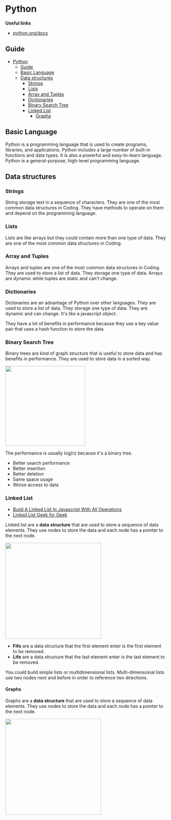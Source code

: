 # Python

**Useful links**

- [python.org/docs](https://www.python.org/doc)

## Guide

- [Python](#python)
  - [Guide](#guide)
  - [Basic Language](#basic-language)
  - [Data structures](#data-structures)
    - [Strings](#strings)
    - [Lists](#lists)
    - [Array and Tuples](#array-and-tuples)
    - [Dictionaries](#dictionaries)
    - [Binary Search Tree](#binary-search-tree)
    - [Linked List](#linked-list)
      - [Graphs](#graphs)

## Basic Language

Python is a programming language that is used to create programs, libraries, and applications. Python includes a large number of built-in functions and data types. It is also a powerful and easy-to-learn language. Python is a general-purpose, high-level programming language.

## Data structures

### Strings

String storage text in a sequence of characters. They are one of the most common data structures in Coding. They have methods to operate on them and depend on the programming language.

### Lists

Lists are like arrays but they could contain more than one type of data. They are one of the most common data structures in Coding. 

### Array and Tuples

Arrays and tuples are one of the most common data structures in Coding. They are used to store a list of data. They storage one type of data. Arrays are dynamic while tuples are static and can't change.

### Dictionaries

Dictonaries are an advantage of Python over other languages. They are used to store a list of data. They storage one type of data. They are dynamic and can change. It's like a javascript object.

They have a lot of benefits in performance because they use a key value pair that uses a hash function to store the data.

### Binary Search Tree

Binary trees are kind of graph structure that is useful to store data and has benefits in performance. They are used to store data in a sorted way. 

<img src="https://upload.wikimedia.org/wikipedia/commons/thumb/d/da/Binary_search_tree.svg/1200px-Binary_search_tree.svg.png" style="width:250px;">

The performance is usually log(n) because it's a binary tree.

- Better search performance
- Better insertion
- Better deletion
- Same space usage
- Worse access to data

### Linked List

- [Build A Linked List In Javascript With All Operations](https://dev.to/satishnaikawadi2001/build-a-linked-list-in-javascript-with-all-operations-4867)
- [Linked List Geek for Geek](https://www.geeksforgeeks.org/linked-list-set-1-introduction/)

Linked list are a **data structure** that are used to store a sequence of data elements. They use nodes to store the data and each node has a pointer to the next node.

<img src="https://media.geeksforgeeks.org/wp-content/cdn-uploads/20200922124319/Singly-Linked-List1.png" width="300px;">

- **Fifo** are a data structure that the first element enter is the first element to be removed.
- **Lifo** are a data structure that the last element enter is the last element to be removed.

You could build simple lists or multidimensional lists. Multi-dimensional lists use two nodes next and before in order to reference two directions.

#### Graphs

Graphs are a **data structure** that are used to store a sequence of data elements. They use nodes to store the data and each node has a pointer to the next node.

<img src="https://i.pinimg.com/736x/66/f8/1e/66f81edd5a7c59845218495a9b8c8ad2.jpg" style="height: 300px;">

